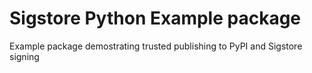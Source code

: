 # Sigstore Python Example package

Example package demostrating trusted publishing to PyPI
and Sigstore signing
